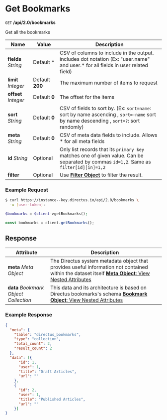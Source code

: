 # Get Bookmarks

<span class="request">`GET` **/api/2.0/bookmarks**</span>

<span class="description">Get all the bookmarks</span>

<span class="arguments">Name</span> | Value | Description
--------------|--------------- | ----------------------
**fields**  _String_ |  <span class="default">Default *</span>  |  CSV of columns to include in the output. includes dot notation (Ex: "user.name" and user.* for all fields in user related field)
**limit** _Integer_  |  <span class="default">Default **200**</span>  |  The maximum number of items to request
**offset**  _Integer_ |  <span class="default">Default **0**</span>  |  The offset for the items
**sort**  _String_ |  <span class="default">Default **0**</span>  |  CSV of fields to sort by. (Ex: `sort=name`: sort by name ascending , `sort=-name` sort by name descending , `sort=?`: sort randomly) 
**meta**  _String_ |  <span class="default">Default **0**</span>  |  CSV of meta data fields to include. Allows * for all meta fields
**id** _String_  |  <span class="default">Optional</span>  |  Only list records that its `primary key` matches one of given value. Can be separated by commas `id=1,2`. Same as `filter[id][in]=1,2`
**filter** | <span class="default">Optional</span> | Use [**Filter Object**](/overview/filters.md) to filter the result.

### Example Request

```bash
$ curl https://instance--key.directus.io/api/2.0/bookmarks \
  -u [user-token]:
```

```php
$bookmarks = $client->getBookmarks();
```

```javascript
const bookmarks = client.getBookmarks();
```

## Response

<span class="attributes">Attribute</span> | Description
---------|------------
**meta** _Meta Object_ | The Directus system metadata object that provides useful information not contained within the dataset itself [**Meta Object**: View Nested Attributes](/overview/objects-model.md#meta-object)
**data** _Bookmark Object Collection_ | <span class="custom">This data and its architecture is based on Directus bookmarks's schema</span> [**Bookmark Object**: View Nested Attributes](/overview/objects-model.md#bookmark-object)

### Example Response

```json
{
  "meta": {
    "table": "directus_bookmarks",
    "type": "collection",
    "total_count": 2,
    "result_count": 2
  },
  "data": [{
      "id": 1,
      "user": 1,
      "title": "Draft Articles",
      "url": ""
    },
    {
      "id": 2,
      "user": 1,
      "title": "Published Articles",
      "url": ""
    }]
}
```
